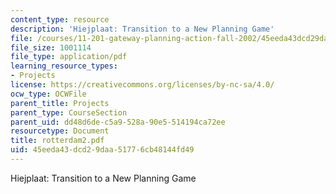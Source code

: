 ```yaml
---
content_type: resource
description: 'Hiejplaat: Transition to a New Planning Game'
file: /courses/11-201-gateway-planning-action-fall-2002/45eeda43dcd29daa51776cb48144fd49_rotterdam2.pdf
file_size: 1001114
file_type: application/pdf
learning_resource_types:
- Projects
license: https://creativecommons.org/licenses/by-nc-sa/4.0/
ocw_type: OCWFile
parent_title: Projects
parent_type: CourseSection
parent_uid: dd48d6de-c5a9-528a-90e5-514194ca72ee
resourcetype: Document
title: rotterdam2.pdf
uid: 45eeda43-dcd2-9daa-5177-6cb48144fd49
---
```

Hiejplaat: Transition to a New Planning Game